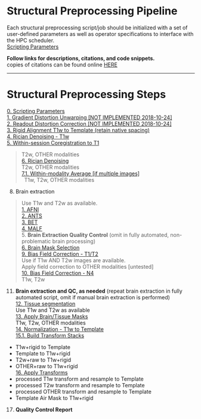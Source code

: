 # Structural Preprocessing Pipeline

Each structural preprocessing script/job should be initialized with a set of user-defined parameters as well as operator specifications to interface with the HPC scheduler.  
[Scripting Parameters](https://github.com/TKoscik/nimg_core/blob/master/pipelines/structural_preprocessing/scripting_parameters.md)

**Follow links for descriptions, citations, and code snippets.**  
copies of citations can be found online [HERE](https://paperpile.com/shared/5aInqX)  

***

# Structural Preprocessing Steps
[0. Scripting Parameters](https://github.com/TKoscik/nimg_core/blob/master/pipelines/structural_preprocessing/scripting_parameters.md)  
[1. Gradient Distortion Unwarping [NOT IMPLEMENTED 2018-10-24]](https://github.com/TKoscik/nimg_core/blob/master/pipelines/structural_preprocessing/gradient_distortion_unwarping.md)  
[2. Readout Distortion Correction [NOT IMPLEMENTED 2018-10-24]](https://github.com/TKoscik/nimg_core/blob/master/pipelines/structural_preprocessing/readout_distortion_correction.md)  
[3. Rigid Alignment T1w to Template (retain native spacing)](https://github.com/TKoscik/nimg_core/blob/master/pipelines/structural_preprocessing/rigid_alignment.md)  
[4. Rician Denoising - T1w](https://github.com/TKoscik/nimg_core/blob/master/pipelines/structural_preprocessing/denoising.md)  
[5. Within-session Coregistration to T1](https://github.com/TKoscik/nimg_core/blob/master/pipelines/structural_preprocessing/within_session_multimodal_registration.md)  
> T2w, OTHER modalities    
[6. Rician Denoising](https://github.com/TKoscik/nimg_core/blob/master/pipelines/structural_preprocessing/denoising.md)  
> T2w, OTHER modalities    
[7.1. Within-modality Average [if multiple images]](https://github.com/TKoscik/nimg_core/blob/master/pipelines/structural_preprocessing/within_modality_average.md)  
&ensp;T1w, T2w, OTHER modalities    
8. Brain extraction  
> Use T1w and T2w as available.  
> [1. AFNI](https://github.com/TKoscik/nimg_core/blob/master/pipelines/structural_preprocessing/brain_extraction_AFNI.md)  
> [2. ANTS](https://github.com/TKoscik/nimg_core/blob/master/pipelines/structural_preprocessing/brain_extraction_ANTS.md)  
> [3. BET](https://github.com/TKoscik/nimg_core/blob/master/pipelines/structural_preprocessing/brain_extraction_BET.md)  
> [4. MALF](https://github.com/TKoscik/nimg_core/blob/master/pipelines/structural_preprocessing/brain_extraction_MALF.md)  
> 5. __Brain Extraction Quality Control__ (omit in fully automated, non-problematic brain processing)    
> [6. Brain Mask Selection](https://github.com/TKoscik/nimg_core/blob/master/pipelines/structural_preprocessing/brain_extraction_selection.md)    
[9. Bias Field Correction - T1/T2](https://github.com/TKoscik/nimg_core/blob/master/pipelines/structural_preprocessing/bias_field_correction_T1T2.md)  
   Use if T1w AND T2w images are available.  
   Apply field correction to OTHER modalities [untested]  
[10. Bias Field Correction - N4](https://github.com/TKoscik/nimg_core/blob/master/pipelines/structural_preprocessing/bias_field_correction_N4.md)  
   T1w, T2w    
11. __Brain extraction and QC, as needed__ (repeat brain extraction in fully automated script, omit if manual brain extraction is performed)  
[12. Tissue segmentation](https://github.com/TKoscik/nimg_core/blob/master/pipelines/structural_preprocessing/tissue_segmentation.md)  
   Use T1w and T2w as available    
[13. Apply Brain/Tissue Masks](https://github.com/TKoscik/nimg_core/blob/master/pipelines/structural_preprocessing/apply_masks.md)  
   T1w, T2w, OTHER modalities    
[14. Normalization - T1w to Template](https://github.com/TKoscik/nimg_core/blob/master/pipelines/structural_preprocessing/normalization_to_template_space.md)  
[15.1. Build Transform Stacks](https://github.com/TKoscik/nimg_core/blob/master/pipelines/structural_preprocessing/build_xfm_stack.md)  
  * T1w+rigid to Template  
  * Template to T1w+rigid  
  * T2w+raw to T1w+rigid  
  * OTHER+raw to T1w+rigid  
[16. Apply Transforms](https://github.com/TKoscik/nimg_core/blob/master/pipelines/structural_preprocessing/apply_xfm.md)  
  * processed T1w transform and resample to Template  
  * processed T2w transform and resample to Template  
  * processed OTHER transform and resample to Template    
  * Template Air Mask to T1w+rigid  
17. __Quality Control Report__  
